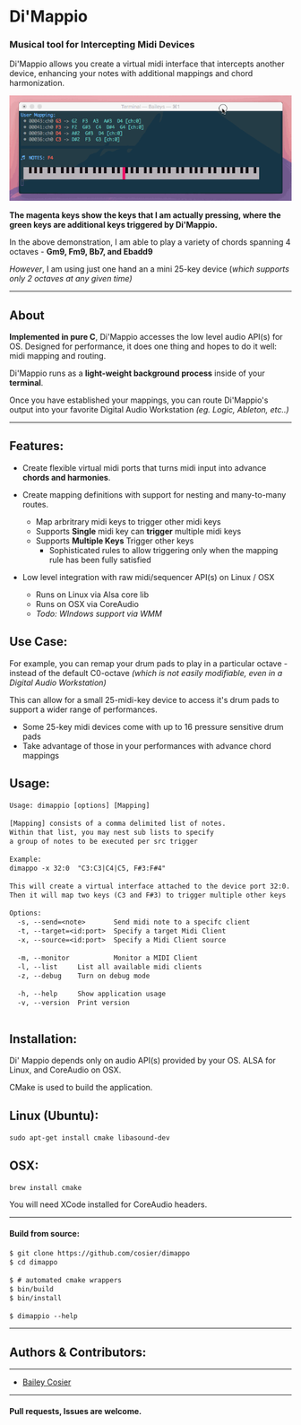 # Di'Mappio

### Musical tool for Intercepting Midi Devices
Di'Mappio allows you create a virtual midi interface that intercepts another device, enhancing your notes with additional mappings and chord harmonization.

![demo_gif](https://raw.githubusercontent.com/cosier/dimappio/master/data/dimappio_demo.gif) 


**The magenta keys show the keys that I am actually pressing, where the green keys are additional keys triggered by Di'Mappio.**


In the above demonstration, I am able to play a variety of chords spanning 4 octaves -  **Gm9, Fm9, Bb7, and Ebadd9**

*However*, I am using just one hand an a mini 25-key device (*which supports only 2 octaves at any given time)*

----

## About
**Implemented in pure C**, Di'Mappio accesses the low level audio API(s) for OS.
Designed for performance, it does one thing and hopes to do it well: midi mapping and routing.


Di'Mappio runs as a **light-weight background process** inside of your **terminal**.

Once you have established your mappings, you can route
Di'Mappio's output into your favorite Digital Audio Workstation *(eg. Logic, Ableton, etc..)*


----


## Features:

- Create flexible virtual midi ports that turns midi input into advance **chords and harmonies**.

- Create mapping definitions with support for nesting and many-to-many routes.
	- Map arbritrary midi keys to trigger other midi keys
	- Supports **Single** midi key can **trigger** multiple midi keys
	- Supports **Multiple Keys** Trigger other keys
		- Sophisticated rules to allow triggering only when the mapping rule has been fully satisfied

- Low level integration with raw midi/sequencer API(s) on Linux / OSX
	- Runs on Linux via Alsa core lib
	- Runs on OSX via CoreAudio
	- *Todo: WIndows support via WMM*

## Use Case:

For example, you can remap your drum pads to play in a particular octave - instead of the default C0-octave _(which is not easily modifiable, even in a Digital Audio Workstation)_

This can allow for a small 25-midi-key device to access it's drum pads to support a wider range of performances.

- Some 25-key midi devices come with up to 16 pressure sensitive drum pads
- Take advantage of those in your performances with advance chord mappings


## Usage:

```
Usage: dimappio [options] [Mapping]

[Mapping] consists of a comma delimited list of notes.
Within that list, you may nest sub lists to specify
a group of notes to be executed per src trigger

Example:
dimappo -x 32:0  "C3:C3|C4|C5, F#3:F#4"

This will create a virtual interface attached to the device port 32:0.
Then it will map two keys (C3 and F#3) to trigger multiple other keys

Options:
  -s, --send=<note>       Send midi note to a specifc client
  -t, --target=<id:port>  Specify a target Midi Client
  -x, --source=<id:port>  Specify a Midi Client source

  -m, --monitor           Monitor a MIDI Client
  -l, --list     List all available midi clients
  -z, --debug    Turn on debug mode

  -h, --help     Show application usage
  -v, --version  Print version


```



## Installation:

Di' Mappio depends only on audio API(s) provided by your OS.
ALSA for Linux, and CoreAudio on OSX.


CMake is used to build the application.

## Linux (Ubuntu):
```sudo apt-get install cmake libasound-dev```


## OSX:

```brew install cmake```

You will need XCode installed for CoreAudio headers.



----

#### Build from source:

```
$ git clone https://github.com/cosier/dimappo
$ cd dimappo

$ # automated cmake wrappers
$ bin/build
$ bin/install

$ dimappio --help

```

----

## Authors & Contributors:

----

- [Bailey Cosier](https://github.com/cosier)


-----


#### Pull requests, Issues are  welcome.
